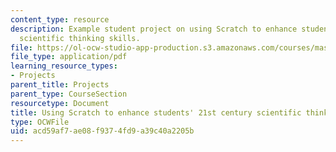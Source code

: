 ```yaml
---
content_type: resource
description: Example student project on using Scratch to enhance students' 21st century
  scientific thinking skills.
file: https://ol-ocw-studio-app-production.s3.amazonaws.com/courses/mas-714j-technologies-for-creative-learning-fall-2009/acd59af7ae08f9374fd9a39c40a2205b_MITMAS_714JF09_proj4_brief.pdf
file_type: application/pdf
learning_resource_types:
- Projects
parent_title: Projects
parent_type: CourseSection
resourcetype: Document
title: Using Scratch to enhance students' 21st century scientific thinking skills
type: OCWFile
uid: acd59af7-ae08-f937-4fd9-a39c40a2205b
---
```

